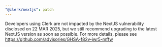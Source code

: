 ```yaml
---
"@clerk/nextjs": patch
---
```


Developers using Clerk are not impacted by the NextJS vulnerability disclosed on 22 MAR 2025, but we still recommend upgrading to the latest NextJS version as soon as possible.
For more details, please see https://github.com/advisories/GHSA-f82v-jwr5-mffw
